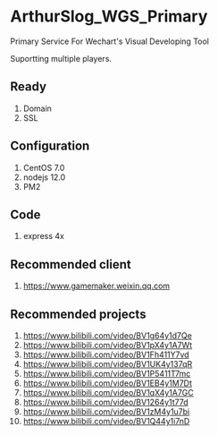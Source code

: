 # ArthurSlog_WGS_Primary
Primary Service For Wechart's Visual Developing Tool

Suportting  multiple players.

## Ready

1. Domain
2. SSL

## Configuration

1. CentOS 7.0
2. nodejs 12.0
3. PM2


## Code

1. express 4x

## Recommended client

1. https://www.gamemaker.weixin.qq.com

## Recommended projects

1. https://www.bilibili.com/video/BV1g64y1d7Qe
2. https://www.bilibili.com/video/BV1pX4y1A7Wt
3. https://www.bilibili.com/video/BV1Fh411Y7vd
4. https://www.bilibili.com/video/BV1UK4y137qR
5. https://www.bilibili.com/video/BV1P5411T7mc
6. https://www.bilibili.com/video/BV1EB4y1M7Dt
7. https://www.bilibili.com/video/BV1qX4y1A7GC
8. https://www.bilibili.com/video/BV1264y1t77d
9. https://www.bilibili.com/video/BV1zM4y1u7bi
10. https://www.bilibili.com/video/BV1Q44y1i7nD
